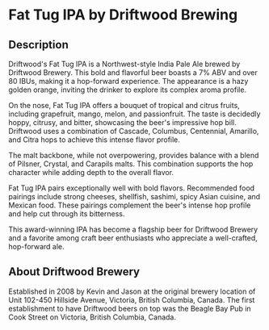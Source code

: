 # Fat Tug IPA by Driftwood Brewing

## Description
Driftwood's Fat Tug IPA is a Northwest-style India Pale Ale brewed by Driftwood Brewery. This bold and flavorful beer boasts a 7% ABV and over 80 IBUs, making it a hop-forward experience. The appearance is a hazy golden orange, inviting the drinker to explore its complex aroma profile.

On the nose, Fat Tug IPA offers a bouquet of tropical and citrus fruits, including grapefruit, mango, melon, and passionfruit. The taste is decidedly hoppy, citrusy, and bitter, showcasing the beer's impressive hop bill. Driftwood uses a combination of Cascade, Columbus, Centennial, Amarillo, and Citra hops to achieve this intense flavor profile.

The malt backbone, while not overpowering, provides balance with a blend of Pilsner, Crystal, and Carapils malts. This combination supports the hop character while adding depth to the overall flavor.

Fat Tug IPA pairs exceptionally well with bold flavors. Recommended food pairings include strong cheeses, shellfish, sashimi, spicy Asian cuisine, and Mexican food. These pairings complement the beer's intense hop profile and help cut through its bitterness.

This award-winning IPA has become a flagship beer for Driftwood Brewery and a favorite among craft beer enthusiasts who appreciate a well-crafted, hop-forward ale.


## About Driftwood Brewery
Established in 2008 by Kevin and Jason at the original brewery location of Unit 102-450 Hillside Avenue, Victoria, British Columbia, Canada. 
The first establishment to have Driftwood beers on top was the Beagle Bay Pub in Cook Street on Victoria, British Columbia, Canada.
